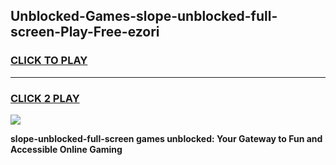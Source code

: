 
## Unblocked-Games-slope-unblocked-full-screen-Play-Free-ezori
<h3>
<a href="https://premium76.site?title=slope-unblocked-full-screen&ref=18A1">CLICK TO PLAY</a></h3>
<hr>

<h3>
<a href="https://premium76.site?title=slope-unblocked-full-screen&ref=18A1">CLICK 2 PLAY</a>
  
</h3>

<a href="https://premium76.site?title=slope-unblocked-full-screen&ref=18A1"><img src="https://clearcache.store/games.png"></a>


**slope-unblocked-full-screen games unblocked: Your Gateway to Fun and Accessible Online Gaming**
